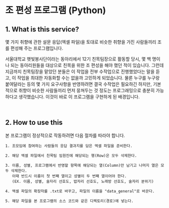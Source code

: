 # 조 편성 프로그램 (Python)

## 1. What is this service?

몇 가지 취향에 관한 설문 응답(엑셀 파일)을 토대로 비슷한 취향을 가진 사람들끼리 조를 편성해 주는 프로그램입니다.

서울대학교 햇빛봉사단이라는 동아리에서 12기 친목팀장으로 활동할 당시, 몇 백 명이나 되는 동아리원들을 대상으로 친목을 위한 조 편성을 해야 했던 적이 있습니다. 그런데 지금까지 친목팀장을 맡았던 분들은 이 작업을 전부 수작업으로 진행했었다는 말을 듣고, 이 작업을 최대한 자동화할 수는 없을까 고민하게 되었습니다. 물론 누구를 누구랑 붙여달라는 등의 몇 가지 요구사항을 반영하려면 결국 수작업은 필요하긴 하지만, 기본적으로 취향이 비슷한 사람들끼리 먼저 뭉쳐두는 것 정도는 프로그래밍으로 충분히 가능하다고 생각했습니다. 이것이 바로 이 프로그램을 구현하게 된 배경입니다.

<br/>

## 2. How to use this

본 프로그램이 정상적으로 작동하려면 다음 절차를 따라야 합니다.

    1. 조모임에 참여하는 사람들의 응답 결과지를 담은 엑셀 파일을 준비한다.
    
    2. 해당 엑셀 파일에서 친목팀 임원진에 해당되는 행(Row)은 모두 삭제한다.
    
    3. 이름, 성별, 프로그램에서 반영할 항목에 해당되는 열(Column)만 남기고 나머지 열은 모두 삭제한다.
       이때 반드시 이름이 첫 번째 열이고 성별이 두 번째 열이어야 한다.
       (EX. 이름, 성별, 술자리 선호도, 밥자리 선호도, 노래방 선호도, 술자리 분위기)
       
    4. 엑셀 파일의 확장자를 .txt로 바꾸고, 파일의 이름을 "data_general"로 바꾼다.
    
    5. 해당 파일을 본 프로그램의 소스 코드와 같은 디렉토리(경로)에 넣는다.
